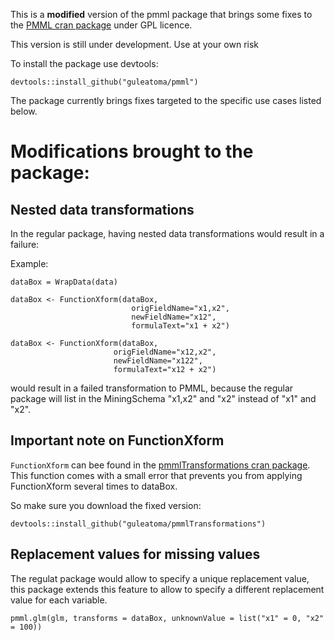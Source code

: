 This is a **modified** version of the pmml package that brings some fixes to the [PMML cran package](https://cran.r-project.org/web/packages/pmml/index.html) under GPL licence. 

This version is still under development. Use at your own risk

To install the package use devtools: 

```{r}
devtools::install_github("guleatoma/pmml")
```

The package currently brings fixes targeted to the specific use cases listed below.

# Modifications brought to the package:

## Nested data transformations 

In the regular package, having nested data transformations would result in a failure:

Example: 
```{r}
dataBox = WrapData(data)

dataBox <- FunctionXform(dataBox,
                           origFieldName="x1,x2",
                           newFieldName="x12",
                           formulaText="x1 + x2")

dataBox <- FunctionXform(dataBox,
                       origFieldName="x12,x2",
                       newFieldName="x122",
                       formulaText="x12 + x2")                         
```
would result in a failed transformation to PMML, because the regular package will list in the MiningSchema "x1,x2" and "x2" instead of "x1" and "x2".


## Important note on FunctionXform
`FunctionXform` can bee found in the [pmmlTransformations cran package](https://cran.r-project.org/web/packages/pmmlTransformations/index.html). This function comes with a small error that prevents you from applying FunctionXform several times to dataBox.

So make sure you download the fixed version:

```{r}
devtools::install_github("guleatoma/pmmlTransformations")
```

## Replacement values for missing values

The regulat package would allow to specify a unique replacement value, this package extends this feature to allow to specify a different replacement value for each variable.

```{r}
pmml.glm(glm, transforms = dataBox, unknownValue = list("x1" = 0, "x2" = 100))
```

